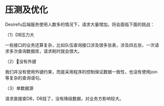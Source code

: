 # 压测及优化

Desirefu后端服务使用人数多的情况下，请求大量增加。将会面临下面的挑战：

（1）DB压力大

一些接口的业务还算复杂，比如队伍查询接口涉及很多张表，涉及四五张，一次请求多次查询数据库，请求耗时就会很大。

（2）没有外键

我们并没有使用外键约束，而是采用程序的控制保证数据一致性，也没有使用join等复杂的查询语句。

（3）单数据源

请求直接查DB，DB挂了，没有降级数据，对业务方影响较大。



